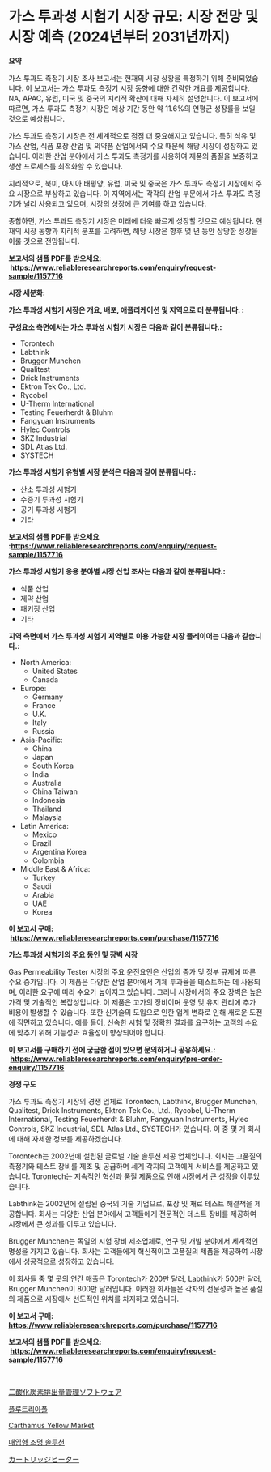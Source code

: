 <p><h1>가스 투과성 시험기 시장 규모: 시장 전망 및 시장 예측 (2024년부터 2031년까지)</h1></p><p><strong>요약</strong></p>
<p><p>가스 투과도 측정기 시장 조사 보고서는 현재의 시장 상황을 특정하기 위해 준비되었습니다. 이 보고서는 가스 투과도 측정기 시장 동향에 대한 간략한 개요를 제공합니다. NA, APAC, 유럽, 미국 및 중국의 지리적 확산에 대해 자세히 설명합니다. 이 보고서에 따르면, 가스 투과도 측정기 시장은 예상 기간 동안 약 11.6%의 연평균 성장률을 보일 것으로 예상됩니다.</p><p>가스 투과도 측정기 시장은 전 세계적으로 점점 더 중요해지고 있습니다. 특히 석유 및 가스 산업, 식품 포장 산업 및 의약품 산업에서의 수요 때문에 해당 시장이 성장하고 있습니다. 이러한 산업 분야에서 가스 투과도 측정기를 사용하여 제품의 품질을 보증하고 생산 프로세스를 최적화할 수 있습니다.</p><p>지리적으로, 북미, 아시아 태평양, 유럽, 미국 및 중국은 가스 투과도 측정기 시장에서 주요 시장으로 부상하고 있습니다. 이 지역에서는 각각의 산업 부문에서 가스 투과도 측정기가 널리 사용되고 있으며, 시장의 성장에 큰 기여를 하고 있습니다.</p><p>종합하면, 가스 투과도 측정기 시장은 미래에 더욱 빠르게 성장할 것으로 예상됩니다. 현재의 시장 동향과 지리적 분포를 고려하면, 해당 시장은 향후 몇 년 동안 상당한 성장을 이룰 것으로 전망됩니다.</p></p>
<p><strong>보고서의 샘플 PDF를 받으세요: &nbsp;<a href="https://www.reliableresearchreports.com/enquiry/request-sample/1157716">https://www.reliableresearchreports.com/enquiry/request-sample/1157716</a></strong></p>
<p><strong>시장 세분화:</strong></p>
<p><strong> 가스 투과성 시험기 시장은 개요, 배포, 애플리케이션 및 지역으로 더 분류됩니다. :</strong></p>
<p><strong>구성요소 측면에서는 가스 투과성 시험기 시장은 다음과 같이 분류됩니다.:</strong></p>
<p><ul><li>Torontech</li><li>Labthink</li><li>Brugger Munchen</li><li>Qualitest</li><li>Drick Instruments</li><li>Ektron Tek Co., Ltd.</li><li>Rycobel</li><li>U-Therm International</li><li>Testing Feuerherdt & Bluhm</li><li>Fangyuan Instruments</li><li>Hylec Controls</li><li>SKZ Industrial</li><li>SDL Atlas Ltd.</li><li>SYSTECH</li></ul></p>
<p><strong> 가스 투과성 시험기 유형별 시장 분석은 다음과 같이 분류됩니다.:</strong></p>
<p><ul><li>산소 투과성 시험기</li><li>수증기 투과성 시험기</li><li>공기 투과성 시험기</li><li>기타</li></ul></p>
<p><strong>보고서의 샘플 PDF를 받으세요 :<a href="https://www.reliableresearchreports.com/enquiry/request-sample/1157716">https://www.reliableresearchreports.com/enquiry/request-sample/1157716</a></strong></p>
<p><strong> 가스 투과성 시험기 응용 분야별 시장 산업 조사는 다음과 같이 분류됩니다.:</strong></p>
<p><ul><li>식품 산업</li><li>제약 산업</li><li>패키징 산업</li><li>기타</li></ul></p>
<p><strong>지역 측면에서 가스 투과성 시험기 지역별로 이용 가능한 시장 플레이어는 다음과 같습니다.:</strong></p>
<p><ul>
    <li>
        North America:
        <ul>
            <li>United States</li>
            <li>Canada</li>
        </ul>
    </li>
    <li>
        Europe:
        <ul>
            <li>Germany</li>
            <li>France</li>
            <li>U.K.</li>
            <li>Italy</li>
            <li>Russia</li>
        </ul>
    </li>
    <li>
        Asia-Pacific:
        <ul>
            <li>China</li>
            <li>Japan</li>
            <li>South Korea</li>
            <li>India</li>
            <li>Australia</li>
            <li>China Taiwan</li>
            <li>Indonesia</li>
            <li>Thailand</li>
            <li>Malaysia</li>
        </ul>
    </li>
    <li>
        Latin America:
        <ul>
            <li>Mexico</li>
            <li>Brazil</li>
            <li>Argentina Korea</li>
            <li>Colombia</li>
        </ul>
    </li>
    <li>
        Middle East & Africa:
        <ul>
            <li>Turkey</li>
            <li>Saudi</li>
            <li>Arabia</li>
            <li>UAE</li>
            <li>Korea</li>
        </ul>
    </li>
    </ul></p>
<p><strong>이 보고서 구매: &nbsp;<a href="https://www.reliableresearchreports.com/purchase/1157716">https://www.reliableresearchreports.com/purchase/1157716</a></strong></p>
<p><strong>가스 투과성 시험기의 주요 동인 및 장벽 시장</strong></p>
<p><p>Gas Permeability Tester 시장의 주요 운전요인은 산업의 증가 및 정부 규제에 따른 수요 증가입니다. 이 제품은 다양한 산업 분야에서 기체 투과율을 테스트하는 데 사용되며, 이러한 요구에 따라 수요가 높아지고 있습니다. 그러나 시장에서의 주요 장벽은 높은 가격 및 기술적인 복잡성입니다. 이 제품은 고가의 장비이며 운영 및 유지 관리에 추가 비용이 발생할 수 있습니다. 또한 신기술의 도입으로 인한 업계 변화로 인해 새로운 도전에 직면하고 있습니다. 예를 들어, 신속한 시험 및 정확한 결과를 요구하는 고객의 수요에 맞추기 위해 기능성과 효율성이 향상되어야 합니다.</p></p>
<p><strong>이 보고서를 구매하기 전에 궁금한 점이 있으면 문의하거나 공유하세요.: &nbsp;<a href="https://www.reliableresearchreports.com/enquiry/pre-order-enquiry/1157716">https://www.reliableresearchreports.com/enquiry/pre-order-enquiry/1157716</a></strong></p>
<p><strong>경쟁 구도</strong></p>
<p><p>가스 투과도 측정기 시장의 경쟁 업체로 Torontech, Labthink, Brugger Munchen, Qualitest, Drick Instruments, Ektron Tek Co., Ltd., Rycobel, U-Therm International, Testing Feuerherdt & Bluhm, Fangyuan Instruments, Hylec Controls, SKZ Industrial, SDL Atlas Ltd., SYSTECH가 있습니다. 이 중 몇 개 회사에 대해 자세한 정보를 제공하겠습니다.</p><p>Torontech는 2002년에 설립된 글로벌 기술 솔루션 제공 업체입니다. 회사는 고품질의 측정기와 테스트 장비를 제조 및 공급하며 세계 각지의 고객에게 서비스를 제공하고 있습니다. Torontech는 지속적인 혁신과 품질 제품으로 인해 시장에서 큰 성장을 이루었습니다.</p><p>Labthink는 2002년에 설립된 중국의 기술 기업으로, 포장 및 재료 테스트 해결책을 제공합니다. 회사는 다양한 산업 분야에서 고객들에게 전문적인 테스트 장비를 제공하여 시장에서 큰 성과를 이루고 있습니다.</p><p>Brugger Munchen는 독일의 시험 장비 제조업체로, 연구 및 개발 분야에서 세계적인 명성을 가지고 있습니다. 회사는 고객들에게 혁신적이고 고품질의 제품을 제공하여 시장에서 성공적으로 성장하고 있습니다.</p><p>이 회사들 중 몇 곳의 연간 매출은 Torontech가 200만 달러, Labthink가 500만 달러, Brugger Munchen이 800만 달러입니다. 이러한 회사들은 각자의 전문성과 높은 품질의 제품으로 시장에서 선도적인 위치를 차지하고 있습니다.</p></p>
<p><strong>이 보고서 구매: &nbsp; <a href="https://www.reliableresearchreports.com/purchase/1157716">https://www.reliableresearchreports.com/purchase/1157716</a></strong></p>
<p><strong>보고서의 샘플 PDF를 받으세요: &nbsp;<a href="https://www.reliableresearchreports.com/enquiry/request-sample/1157716">https://www.reliableresearchreports.com/enquiry/request-sample/1157716</a></strong><strong></strong></p>
<p>&nbsp;</p>
<p><p><a href="https://github.com/mreklxf44233/Market-Research-Report-List-1/blob/main/6768532191069.md">二酸化炭素排出量管理ソフトウェア</a></p><p><a href="https://github.com/vsr06p4p49/Market-Research-Report-List-1/blob/main/9000883190915.md">플루트리아폴</a></p><p><a href="https://github.com/CliffMedina6/Market-Research-Report-List-3/blob/main/carthamus-yellow-market.md">Carthamus Yellow Market</a></p><p><a href="https://medium.com/@gabrielblanda5656/%EC%A1%B0%EB%AA%85-%EC%86%94%EB%A3%A8%EC%85%98-%EC%8B%9C%EC%9E%A5-%EC%9D%B8%EC%82%AC%EC%9D%B4%ED%8A%B8-%EC%8B%9C%EC%9E%A5-%EB%8F%99%ED%96%A5-%EC%84%B1%EC%9E%A5-2024%EB%85%84%EB%B6%80%ED%84%B0-2031%EB%85%84%EA%B9%8C%EC%A7%80-%EC%98%88%EC%B8%A1-f2895a90609f">매입형 조명 솔루션</a></p><p><a href="https://github.com/cbigkbh02719/Market-Research-Report-List-1/blob/main/3674919191070.md">カートリッジヒーター</a></p></p>